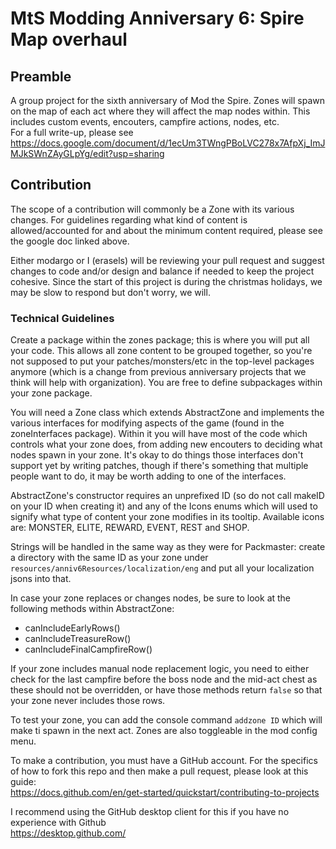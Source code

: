# MtS Modding Anniversary 6: Spire Map overhaul
## Preamble
A group project for the sixth anniversary of Mod the Spire. Zones will spawn on the map of each act where they will affect the map nodes within. This includes custom events, encouters, campfire actions, nodes, etc.   
For a full write-up, please see https://docs.google.com/document/d/1ecUm3TWngPBoLVC278x7AfpXj_ImJMJkSWnZAyGLpYg/edit?usp=sharing  
  
## Contribution
The scope of a contribution will commonly be a Zone with its various changes. For guidelines regarding what kind of content is allowed/accounted for and about the minimum content required, please see the google doc linked above.  

Either modargo or I (erasels) will be reviewing your pull request and suggest changes to code and/or design and balance if needed to keep the project cohesive. Since the start of this project is during the christmas holidays, we may be slow to respond but don't worry, we will.
  
### Technical Guidelines
Create a package within the zones package; this is where you will put all your code. This allows all zone content to be grouped together, so you're not supposed to put your patches/monsters/etc in the top-level packages anymore (which is a change from previous anniversary projects that we think will help with organization). You are free to define subpackages within your zone package.    

You will need a Zone class which extends AbstractZone and implements the various interfaces for modifying aspects of the game (found in the zoneInterfaces package). Within it you will have most of the code which controls what your zone does, from adding new encouters to deciding what nodes spawn in your zone. It's okay to do things those interfaces don't support yet by writing patches, though if there's something that multiple people want to do, it may be worth adding to one of the interfaces.

AbstractZone's constructor requires an unprefixed ID (so do not call makeID on your ID when creating it) and any of the Icons enums which will used to signify what type of content your zone modifies in its tooltip. Available icons are: MONSTER, ELITE, REWARD, EVENT, REST and SHOP.  

Strings will be handled in the same way as they were for Packmaster: create a directory with the same ID as your zone under `resources/anniv6Resources/localization/eng` and put all your localization jsons into that.  
  
In case your zone replaces or changes nodes, be sure to look at the following methods within AbstractZone:  
- canIncludeEarlyRows()
- canIncludeTreasureRow()
- canIncludeFinalCampfireRow()

If your zone includes manual node replacement logic, you need to either check for the last campfire before the boss node and the mid-act chest as these should not be overridden, or have those methods return `false` so that your zone never includes those rows.  

To test your zone, you can add the console command `addzone ID` which will make ti spawn in the next act. Zones are also toggleable in the mod config menu.
  
To make a contribution, you must have a GitHub account. 
For the specifics of how to fork this repo and then make a pull request, please look at this guide:  
https://docs.github.com/en/get-started/quickstart/contributing-to-projects  
   
I recommend using the GitHub desktop client for this if you have no experience with Github  
https://desktop.github.com/
